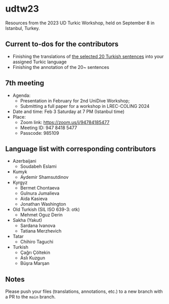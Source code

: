 # udtw23

Resources from the 2023 UD Turkic Workshop, held on September 8 in Istanbul, Turkey.

## Current to-dos for the contributors

- Finishing the translations of [the selected 20 Turkish sentences](https://github.com/ud-turkic/udtw23/wiki/selected-20-turkish-sentences) into your assigned Turkic language
- Finishing the annotation of the 20~ sentences

## 7th meeting

- Agenda:
    - Presentation in February for 2nd UniDive Workshop;
    - Submitting a full paper for a workshop in LREC-COLING 2024
- Date and time: Feb 3 Saturday at 7 PM (Istanbul time)
- Place:
    - Zoom link: https://zoom.us/j/94784185477
    - Meeting ID: 947 8418 5477
    - Passcode: 985109

## Language list with corresponding contributors

- Azerbaijani
    - Soudabeh Eslami
- Kumyk
    - Aydemir Shamsutdinov
- Kyrgyz
    - Bermet Chontaeva
    - Gulnura Jumalieva
    - Aida Kasieva
    - Jonathan Washington
- Old Turkish (SIL ISO 639-3: otk)
    - Mehmet Oguz Derin
- Sakha (Yakut)
    - Sardana Ivanova
    - Tatiana Merzhevich
- Tatar
    - Chihiro Taguchi
- Turkish
    - Çağrı Çöltekin
    - Aslı Kuzgun
    - Büşra Marşan

## Notes

Please push your files (translations, annotations, etc.) to a new branch with a PR to the `main` branch.
